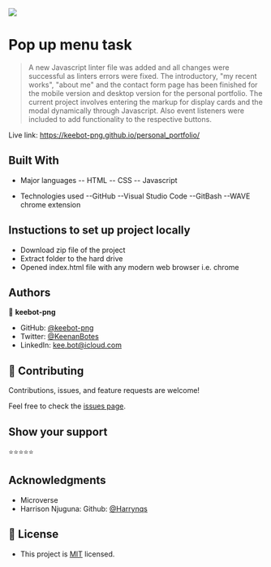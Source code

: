 ![](https://img.shields.io/badge/Microverse-blueviolet)

# Pop up menu task


> A new Javascript linter file was added and all changes were successful as linters errors were fixed. The introductory, "my recent works", "about me" and the contact form page has been finished for the mobile version and desktop version for the personal portfolio. The current project involves entering the markup for display cards and the modal dynamically through Javascript. Also event listeners were included to add functionality to the respective buttons.


Live link: https://keebot-png.github.io/personal_portfolio/

## Built With

- Major languages
--  HTML
--  CSS
--  Javascript

- Technologies used
--GitHub
--Visual Studio Code
--GitBash
--WAVE chrome extension

## Instuctions to set up project locally
 - Download zip file of the project
 - Extract folder to the hard drive
 - Opened index.html file with any modern web browser i.e. chrome


## Authors

👤 **keebot-png**

- GitHub: [@keebot-png](https://github.com/keebot-png)
- Twitter: [@KeenanBotes](https://twitter.com/KeenanBotes)
- LinkedIn: [kee.bot@icloud.com](https://www.linkedin.com/in/keenan-botes-947043160)

## 🤝 Contributing

Contributions, issues, and feature requests are welcome!

Feel free to check the [issues page](../../issues/).

## Show your support

 ⭐️⭐️⭐️⭐️⭐

## Acknowledgments

- Microverse
- Harrison Njuguna: Github: [@Harrynqs](https://github.com/Harrynoqs)

## 📝 License

- This project is [MIT](./MIT.md) licensed.
